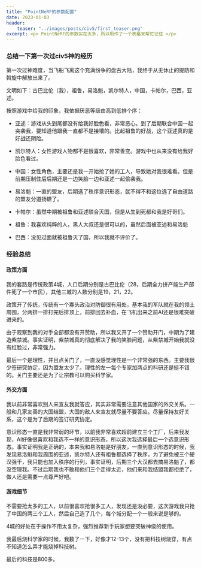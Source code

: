 ```yaml
---
title: "PointNeRF的参数配置"
date: 2023-01-03
header: 
    teaser: "../images/posts/civ5/first_teaser.png"
excerpt: <p> PointNeRF的参数实在太多，所以制作了一个表格来帮忙记住 </p>
---
```


### 总结一下第一次过civ5神的经历

第一次过神难度，当飞船飞离这个充满纷争的盘古大陆，我终于从无休止的提防和斡旋中解放出来了。

文明如下：古巴比伦（我），祖鲁，易洛魁，凯尔特人，中国，卡帕尔，巴西，亚述。

按照游戏中给我的印象，我依据厌恶等级由高到低排个序：

- 亚述：游戏从头到尾都没有给我好脸色看，非常恶心。到了后期联合中国一起突袭我，要知道他跟我一直都不是接壤的。比起祖鲁的好战，这个亚述真的是好战还阴险。

- 凯尔特人：女性游戏人物都不是很喜欢，非常善变。游戏中也从来没有给我好脸色看过。

- 中国：女性角色，主要还是我一开始抢了她的工人，导致她对我很难看。但是前期压制住后后期还是一边笑脸一边和亚述一起偷袭我。

- 易洛魁：一直的盟友，后期选了秩序意识形态，就不得不和这位选了自由道路的盟友分道扬镳了。

- 卡帕尔：虽然中期被祖鲁和亚述联合灭国，但是从生到死都和我是好哥们。

- 祖鲁：我喜欢纯粹的人，黑人大叔还是很可以的，虽然后面被亚述和易洛魁  

- 巴西：没见过面就被祖鲁灭了国，所以我就不评价了。

### 经验总结

#### 政策方面

我的套路是传统政策4城，人口后期分别是古巴比伦（28，后期全力拼产能生产部件死了一个市民），其他三城的人数分别是19，21，22。

政策开了传统，传统有一个寡头政治对防御很有用处，基本我的军队就在我的领土周围，分两排一排打完后排顶上，前排回去补血，在飞机出来之前AI还是很难突破进来的。

由于观察到我的对手全部都没有开赞助，所以我又开了一个赞助开门，中期为了建造紫禁城。事实证明，紫禁城真的彻底解决了我的笑脸问题，从紫禁城开始我就没有红脸过，非常强力。

最后一个是理性，并且点关门了，一直没感觉理性是一个非常强的东西。主要我很少签研究协定，因为盟友太少了。理性的左一每个专家加两点的科研还是挺不错的。关门主要还是为了让宗教可以购买科学家。

#### 外交方面

我以前非常喜欢别人来宣友我就答应，其实非常需要注意其他国家的外交关系。一般和几家友善的大国结盟，大国的敌人来宣友就尽量不要答应。尽量保持友好关系，这个是为了后期的签订研究协定。

意识形态一直是我非常弱的环节，以前我非常喜欢超前建立三个工厂，后来我发现，AI好像很喜欢和我选不一样的意识形态，所以这次我选择最后一个选意识形态。事实证明我是正确的，本来我和易洛魁是好朋友，一直到意识形态的时候，我发现易洛魁和我周围的亚述，凯尔特人还有祖鲁都选择了秩序，为了避免被三个硬汉强干，我只能也加入秩序的行列，事实证明，后期三个大汉都去搞易洛魁了，都没空理我。不过后期我也不敢和他们三个走得太近，他们来和我结盟我都拒绝了，做人还是需要一点尊严好吧。

#### 游戏细节

不需要抢太多的工人，以前很喜欢抢很多工人，发现还是没必要，这次游戏我只抢了中国的两三个工人，然后自己造了几个，每个城分配一个一般来说是够的。

4城的好处在于操作不用太复杂，强烈推荐新手玩家想要突破神级的使用。

我最后烧科学家的时候，我数了一下，好像才12-13个，没有把科技树烧穿，有点不知道怎么弄才能烧掉科技树。

最后的科技是800多。